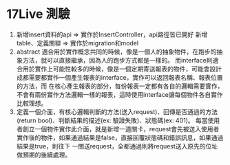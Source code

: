 # 17Live 測驗
1. 新增insert資料的api => 實作於InsertController，api路徑皆已開好
   新增table、定義關聯 => 實作於migration和model
2. abstract 適合用於實作概念共同的時候，像是一個人的抽象物件，在跑步的抽象方法，就可以直接繼承，因為人的跑步方式都是一樣的。
   而interface則適合用於實作上可能性較多的時候，像是一個定期寄送報表的物件，可能會設計成都需要都實作一個產生報表的interface，實作可以返回報表名稱、報表位置的方法，而    在核心產生報表的部分，每份報表一定都有各自的邏輯需要實作，不會有兩份實作方法邏輯一樣的報表，這時使用interface讓每個物件各自實作比較理想。
3. 定義一個介面，有核心邏輯判斷的方法(送入request)、回傳是否通過的方法(return bool)、判斷結果的描述(ex: 驗證失敗)、狀態碼(ex: 401)。
   每當使用者創立一個物件實作此介面，就是新增一道關卡，request會先被送入使用者實作後的物件，如果通過結果是false，直接回覆狀態碼和錯誤訊息，如果通過結果是true，則往下    一關送request，全都通過則將request送入原先的位址做預期的後續處理。
